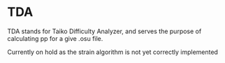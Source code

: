 # TDA
TDA stands for Taiko Difficulty Analyzer, and serves the purpose of calculating pp for a give .osu file.

Currently on hold as the strain algorithm is not yet correctly implemented
